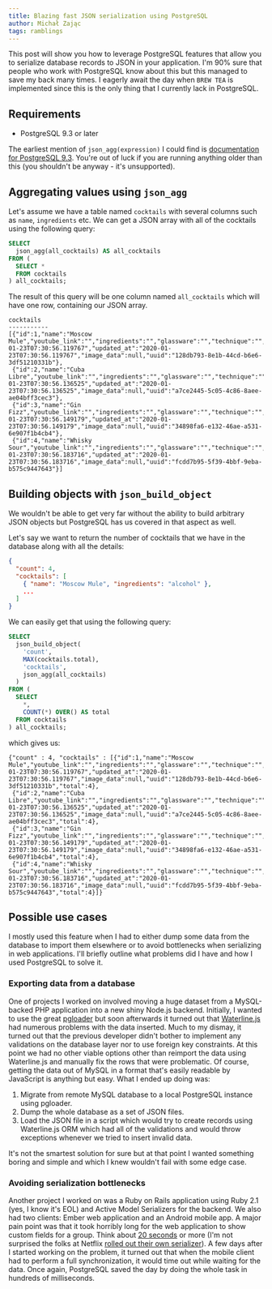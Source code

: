 ```yaml
---
title: Blazing fast JSON serialization using PostgreSQL
author: Michał Zając
tags: ramblings
---
```


This post will show you how to leverage PostgreSQL features that allow you to serialize database records to JSON in your application. I'm 90% sure that people who work with PostgreSQL know about this but this managed to save my back many times. I eagerly await the day when `BREW TEA` is implemented since this is the only thing that I currently lack in PostgreSQL.

## Requirements

* PostgreSQL 9.3 or later

The earliest mention of `json_agg(expression)` I could find is [documentation for PostgreSQL 9.3](https://www.postgresql.org/docs/9.3/functions-aggregate.html). You're out of luck if you are running anything older than this (you shouldn't be anyway - it's unsupported).

## Aggregating values using `json_agg`

Let's assume we have a table named `cocktails` with several columns such as `name`, `ingredients` etc. We can get a JSON array with all of the cocktails using the following query:

```sql
SELECT
  json_agg(all_cocktails) AS all_cocktails
FROM (
  SELECT *
  FROM cocktails
) all_cocktails;
```

The result of this query will be one column named `all_cocktails` which will have one row, containing our JSON array.

```
cocktails
-----------
[{"id":1,"name":"Moscow Mule","youtube_link":"","ingredients":"","glassware":"","technique":"","garnish":"","signature":false,"menu":false,"category_id":1,"created_at":"2020-01-23T07:30:56.119767","updated_at":"2020-01-23T07:30:56.119767","image_data":null,"uuid":"128db793-8e1b-44cd-b6e6-3df51210331b"}, 
 {"id":2,"name":"Cuba Libre","youtube_link":"","ingredients":"","glassware":"","technique":"","garnish":"","signature":false,"menu":false,"category_id":2,"created_at":"2020-01-23T07:30:56.136525","updated_at":"2020-01-23T07:30:56.136525","image_data":null,"uuid":"a7ce2445-5c05-4c86-8aee-ae04bff3cec3"}, 
 {"id":3,"name":"Gin Fizz","youtube_link":"","ingredients":"","glassware":"","technique":"","garnish":"","signature":false,"menu":false,"category_id":3,"created_at":"2020-01-23T07:30:56.149179","updated_at":"2020-01-23T07:30:56.149179","image_data":null,"uuid":"34898fa6-e132-46ae-a531-6e907f1b4cb4"}, 
 {"id":4,"name":"Whisky Sour","youtube_link":"","ingredients":"","glassware":"","technique":"","garnish":"","signature":false,"menu":false,"category_id":4,"created_at":"2020-01-23T07:30:56.183716","updated_at":"2020-01-23T07:30:56.183716","image_data":null,"uuid":"fcdd7b95-5f39-4bbf-9eba-b575c9447643"}]
```

## Building objects with `json_build_object`

We wouldn't be able to get very far without the ability to build arbitrary JSON objects but PostgreSQL has us covered in that aspect as well.

Let's say we want to return the number of cocktails that we have in the database along with all the details:

```json
{
  "count": 4,
  "cocktails": [
    { "name": "Moscow Mule", "ingredients": "alcohol" },
    ...
  ]
}
```

We can easily get that using the following query:

```sql
SELECT 
  json_build_object(
    'count',
    MAX(cocktails.total),
    'cocktails',
    json_agg(all_cocktails)
  )
FROM (
  SELECT 
    *,
    COUNT(*) OVER() AS total
  FROM cocktails
) all_cocktails;
```

which gives us:

```
{"count" : 4, "cocktails" : [{"id":1,"name":"Moscow Mule","youtube_link":"","ingredients":"","glassware":"","technique":"","garnish":"","signature":false,"menu":false,"category_id":1,"created_at":"2020-01-23T07:30:56.119767","updated_at":"2020-01-23T07:30:56.119767","image_data":null,"uuid":"128db793-8e1b-44cd-b6e6-3df51210331b","total":4}, 
 {"id":2,"name":"Cuba Libre","youtube_link":"","ingredients":"","glassware":"","technique":"","garnish":"","signature":false,"menu":false,"category_id":2,"created_at":"2020-01-23T07:30:56.136525","updated_at":"2020-01-23T07:30:56.136525","image_data":null,"uuid":"a7ce2445-5c05-4c86-8aee-ae04bff3cec3","total":4}, 
 {"id":3,"name":"Gin Fizz","youtube_link":"","ingredients":"","glassware":"","technique":"","garnish":"","signature":false,"menu":false,"category_id":3,"created_at":"2020-01-23T07:30:56.149179","updated_at":"2020-01-23T07:30:56.149179","image_data":null,"uuid":"34898fa6-e132-46ae-a531-6e907f1b4cb4","total":4}, 
 {"id":4,"name":"Whisky Sour","youtube_link":"","ingredients":"","glassware":"","technique":"","garnish":"","signature":false,"menu":false,"category_id":4,"created_at":"2020-01-23T07:30:56.183716","updated_at":"2020-01-23T07:30:56.183716","image_data":null,"uuid":"fcdd7b95-5f39-4bbf-9eba-b575c9447643","total":4}]}
```

## Possible use cases

I mostly used this feature when I had to either dump some data from the database to import them elsewhere or to avoid bottlenecks when serializing in web applications. I'll briefly outline what problems did I have and how I used PostgreSQL to solve it.

### Exporting data from a database

One of projects I worked on involved moving a huge dataset from a MySQL-backed PHP application into a new shiny Node.js backend. Initially, I wanted to use the great [pgloader](https://pgloader.io/) but soon afterwards it turned out that [Waterline.js](https://waterlinejs.org/) had numerous problems with the data inserted. Much to my dismay, it turned out that the previous developer didn't bother to implement any validations on the database layer nor to use foreign key constraints. At this point we had no other viable options other than reimport the data using Waterline.js and manually fix the rows that were problematic. Of course, getting the data out of MySQL in a format that's easily readable by JavaScript is anything but easy. What I ended up doing was:

1. Migrate from remote MySQL database to a local PostgreSQL instance using pgloader.
2. Dump the whole database as a set of JSON files.
3. Load the JSON file in a script which would try to create records using Waterline.js ORM which had all of the validations and would throw exceptions whenever we tried to insert invalid data.

It's not the smartest solution for sure but at that point I wanted something boring and simple and which I knew wouldn't fail with some edge case.

### Avoiding serialization bottlenecks

Another project I worked on was a Ruby on Rails application using Ruby 2.1 (yes, I know it's EOL) and Active Model Serializers for the backend. We also had two clients: Ember web application and an Android mobile app. A major pain point was that it took horribly long for the web application to show custom fields for a group. Think about [20 seconds](https://stevenyue.com/blogs/migrating-active-model-serializers-to-jserializer) or more (I'm not surprised the folks at Netflix [rolled out their own serializer](https://netflixtechblog.com/fast-json-api-serialization-with-ruby-on-rails-7c06578ad17f)). A few days after I started working on the problem, it turned out that when the mobile client had to perform a full synchronization, it would time out while waiting for the data. Once again, PostgreSQL saved the day by doing the whole task in hundreds of milliseconds. 

